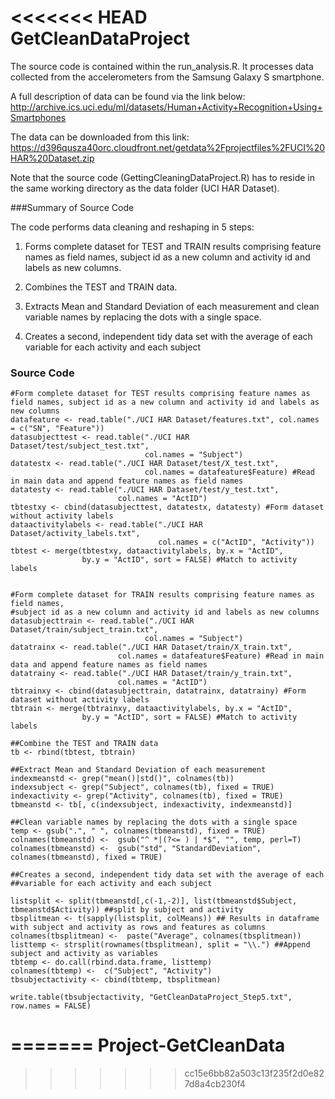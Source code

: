 <<<<<<< HEAD
GetCleanDataProject
===================
The source code is contained within the run_analysis.R. It processes data collected from the accelerometers from the Samsung Galaxy S smartphone. 

A full description of data can be found via the link below: 
http://archive.ics.uci.edu/ml/datasets/Human+Activity+Recognition+Using+Smartphones

The data can be downloaded from this link:
https://d396qusza40orc.cloudfront.net/getdata%2Fprojectfiles%2FUCI%20HAR%20Dataset.zip

Note that the source code (GettingCleaningDataProject.R) has to reside in the same working directory as the data folder (UCI HAR Dataset).

###Summary of Source Code

The code performs data cleaning and reshaping in 5 steps:

1. Forms complete dataset for TEST and TRAIN results comprising feature names as field names, subject id as a new column and activity id and labels as new columns. 

2. Combines the TEST and TRAIN data.

3. Extracts Mean and Standard Deviation of each measurement and clean variable names by replacing the dots with a single space.

4. Creates a second, independent tidy data set with the average of each
variable for each activity and each subject

### Source Code
```
#Form complete dataset for TEST results comprising feature names as field names, subject id as a new column and activity id and labels as new columns
datafeature <- read.table("./UCI HAR Dataset/features.txt", col.names = c("SN", "Feature"))
datasubjecttest <- read.table("./UCI HAR Dataset/test/subject_test.txt", 
                              col.names = "Subject")
datatestx <- read.table("./UCI HAR Dataset/test/X_test.txt", 
                              col.names = datafeature$Feature) #Read in main data and append feature names as field names
datatesty <- read.table("./UCI HAR Dataset/test/y_test.txt", 
                        col.names = "ActID")
tbtestxy <- cbind(datasubjecttest, datatestx, datatesty) #Form dataset without activity labels
dataactivitylabels <- read.table("./UCI HAR Dataset/activity_labels.txt", 
                                 col.names = c("ActID", "Activity"))
tbtest <- merge(tbtestxy, dataactivitylabels, by.x = "ActID", 
                by.y = "ActID", sort = FALSE) #Match to activity labels


#Form complete dataset for TRAIN results comprising feature names as field names, 
#subject id as a new column and activity id and labels as new columns
datasubjecttrain <- read.table("./UCI HAR Dataset/train/subject_train.txt", 
                              col.names = "Subject")
datatrainx <- read.table("./UCI HAR Dataset/train/X_train.txt", 
                        col.names = datafeature$Feature) #Read in main data and append feature names as field names
datatrainy <- read.table("./UCI HAR Dataset/train/y_train.txt", 
                        col.names = "ActID")
tbtrainxy <- cbind(datasubjecttrain, datatrainx, datatrainy) #Form dataset without activity labels
tbtrain <- merge(tbtrainxy, dataactivitylabels, by.x = "ActID", 
                by.y = "ActID", sort = FALSE) #Match to activity labels

##Combine the TEST and TRAIN data
tb <- rbind(tbtest, tbtrain)

##Extract Mean and Standard Deviation of each measurement
indexmeanstd <- grep("mean()|std()", colnames(tb))
indexsubject <- grep("Subject", colnames(tb), fixed = TRUE)
indexactivity <- grep("Activity", colnames(tb), fixed = TRUE)
tbmeanstd <- tb[, c(indexsubject, indexactivity, indexmeanstd)]

##Clean variable names by replacing the dots with a single space
temp <- gsub(".", " ", colnames(tbmeanstd), fixed = TRUE)
colnames(tbmeanstd) <-  gsub("^ *|(?<= ) | *$", "", temp, perl=T)
colnames(tbmeanstd) <-  gsub("std", "StandardDeviation", colnames(tbmeanstd), fixed = TRUE)

##Creates a second, independent tidy data set with the average of each
##variable for each activity and each subject

listsplit <- split(tbmeanstd[,c(-1,-2)], list(tbmeanstd$Subject, tbmeanstd$Activity)) ##split by subject and activity
tbsplitmean <- t(sapply(listsplit, colMeans)) ## Results in dataframe with subject and activity as rows and features as columns
colnames(tbsplitmean) <-  paste("Average", colnames(tbsplitmean))
listtemp <- strsplit(rownames(tbsplitmean), split = "\\.") ##Append subject and activity as variables
tbtemp <- do.call(rbind.data.frame, listtemp)
colnames(tbtemp) <-  c("Subject", "Activity") 
tbsubjectactivity <- cbind(tbtemp, tbsplitmean)

write.table(tbsubjectactivity, "GetCleanDataProject_Step5.txt", row.names = FALSE)
```
=======
Project-GetCleanData
====================
>>>>>>> cc15e6bb82a503c13f235f2d0e827d8a4cb230f4
